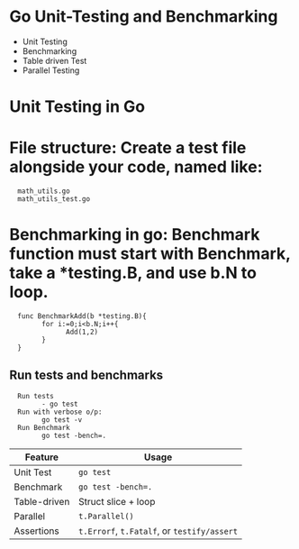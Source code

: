 # Go Unit-Testing and Benchmarking
- Unit Testing
- Benchmarking
- Table driven Test
- Parallel Testing


# Unit Testing in Go
# File structure: Create a test file alongside your code, named like:
      math_utils.go
      math_utils_test.go
      

# Benchmarking in go: Benchmark function must start with Benchmark, take a *testing.B, and use b.N to loop.
      func BenchmarkAdd(b *testing.B){
            for i:=0;i<b.N;i++{
                  Add(1,2)
            }
      }


## Run tests and benchmarks
      Run tests
            - go test
      Run with verbose o/p:
            go test -v
      Run Benchmark
            go test -bench=.


| Feature      | Usage                                       |
| ------------ | ------------------------------------------- |
| Unit Test    | `go test`                                   |
| Benchmark    | `go test -bench=.`                          |
| Table-driven | Struct slice + loop                         |
| Parallel     | `t.Parallel()`                              |
| Assertions   | `t.Errorf`, `t.Fatalf`, or `testify/assert` |
